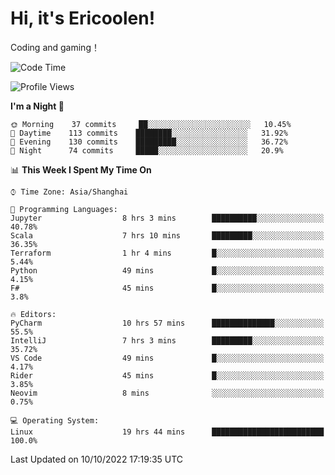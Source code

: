 # Hi, it's Ericoolen!
Coding and gaming！

<!--START_SECTION:waka-->
![Code Time](http://img.shields.io/badge/Code%20Time-434%20hrs%202%20mins-blue)

![Profile Views](http://img.shields.io/badge/Profile%20Views-1-blue)

**I'm a Night 🦉** 

```text
🌞 Morning    37 commits     ██░░░░░░░░░░░░░░░░░░░░░░░   10.45% 
🌆 Daytime    113 commits    ████████░░░░░░░░░░░░░░░░░   31.92% 
🌃 Evening    130 commits    █████████░░░░░░░░░░░░░░░░   36.72% 
🌙 Night      74 commits     █████░░░░░░░░░░░░░░░░░░░░   20.9%

```


📊 **This Week I Spent My Time On** 

```text
⌚︎ Time Zone: Asia/Shanghai

💬 Programming Languages: 
Jupyter                  8 hrs 3 mins        ██████████░░░░░░░░░░░░░░░   40.78% 
Scala                    7 hrs 10 mins       █████████░░░░░░░░░░░░░░░░   36.35% 
Terraform                1 hr 4 mins         █░░░░░░░░░░░░░░░░░░░░░░░░   5.44% 
Python                   49 mins             █░░░░░░░░░░░░░░░░░░░░░░░░   4.15% 
F#                       45 mins             █░░░░░░░░░░░░░░░░░░░░░░░░   3.8%

🔥 Editors: 
PyCharm                  10 hrs 57 mins      ██████████████░░░░░░░░░░░   55.5% 
IntelliJ                 7 hrs 3 mins        █████████░░░░░░░░░░░░░░░░   35.72% 
VS Code                  49 mins             █░░░░░░░░░░░░░░░░░░░░░░░░   4.17% 
Rider                    45 mins             █░░░░░░░░░░░░░░░░░░░░░░░░   3.85% 
Neovim                   8 mins              ░░░░░░░░░░░░░░░░░░░░░░░░░   0.75%

💻 Operating System: 
Linux                    19 hrs 44 mins      █████████████████████████   100.0%

```


 Last Updated on 10/10/2022 17:19:35 UTC
<!--END_SECTION:waka-->

